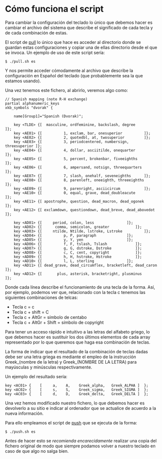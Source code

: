 # Cómo funciona el script

Para cambiar la configuración del teclado lo único que debemos hacer es cambiar el archivo del sistema que describe el significado de cada tecla y de cada combinación de estas.

El script de [pull](pull.sh) lo único que hace es acceder al directorio donde se guardan estas configuraciones y copiar una de ellas directorio desde el que se invoca. Un ejemplo de uso de este script sería:

    $ ./pull.sh es

Y nos permite acceder cómodamente al archivo que describe la configuración en Español del teclado (que probablemente sea la que estamos usando).

Una vez tenemos este fichero, al abrirlo, veremos algo como:

```
// Spanish mapping (note R-H exchange)
partial alphanumeric_keys
xkb_symbols "dvorak" {

    name[Group1]="Spanish (Dvorak)";

    key <TLDE> {[  masculine, ordfeminine, backslash, degree		]};
    key <AE01> {[          1, exclam, bar, onesuperior			]};
    key <AE02> {[          2, quotedbl, at, twosuperior			]};
    key <AE03> {[          3, periodcentered, numbersign, threesuperior	]};
    key <AE04> {[          4, dollar, asciitilde, onequarter		]};
    key <AE05> {[          5, percent, brokenbar, fiveeighths		]};
    key <AE06> {[          6, ampersand, notsign, threequarters		]};
    key <AE07> {[          7, slash, onehalf, seveneighths		]};
    key <AE08> {[          8, parenleft, oneeighth, threeeighths	]};
    key <AE09> {[          9, parenright, asciicircum			]};
    key <AE10> {[          0, equal, grave, dead_doubleacute		]};
    key <AE11> {[ apostrophe, question, dead_macron, dead_ogonek	]};
    key <AE12> {[ exclamdown, questiondown, dead_breve, dead_abovedot	]};

    key <AD01> {[     period, colon, less				]};
    key <AD02> {[      comma, semicolon, greater			]};
    key <AD03> {[     ntilde, Ntilde, lstroke, Lstroke			]};
    key <AD04> {[          p, P, paragraph				]};
    key <AD05> {[          y, Y, yen					]};
    key <AD06> {[          f, F, tslash, Tslash				]};
    key <AD07> {[          g, G, dstroke, Dstroke			]};
    key <AD08> {[          c, C, cent, copyright			]};
    key <AD09> {[          h, H, hstroke, Hstroke			]};
    key <AD10> {[          l, L, sterling				]};
    key <AD11> {[ dead_grave, dead_circumflex, bracketleft, dead_caron	]};
    key <AD12> {[       plus, asterisk, bracketright, plusminus		]};

```

Donde cada línea describe el funcionamiento de una tecla de la forma. Así, por ejemplo, podemos ver que, relacionado con la tecla c tenemos las siguientes combinaciones de telcas:

* Tecla c = c
* Tecla c + shift = C
* Tecla c + AltGr = símbolo de centabo
* Tecla c + AltGr + Shift = símbolo de copyright

Para tener un acceso rápido e intuitivo a las letras del alfabeto griego, lo que debemos hacer es sustituir los dos últimos elementos de cada array representado por lo que queremos que haga esa combinación de teclas.

La forma de indicar que el resultado de la combinación de teclas dadas debe ser una letra griega es mediante el empleo de la instrucción Greek_(nombre de la letra) y Greek_(NOMBRE DE LA LETRA) para mayúsculas y minúsculas respectivamente.

Un ejemplo del resultado sería:

```
key <AC01> {	[	  a,	A,    Greek_alpha,   Greek_ALPHA ]	};
key <AC02> {	[	  s,	S,    Greek_sigma,   Greek_SIGMA ]	};
key <AC03> {	[	  d,	D,    Greek_delta,   Greek_DELTA ]	};
```

Una vez hemos modificado nuestro fichero, lo que debemos hacer es devolverlo a su sitio e indicar al ordenador que se actualice de acuerdo a la nueva información.

Para ello empleamos el script de [push](push.sh) que se ejecuta de la forma:

    $ ./push.sh es

Antes de hacer esto se *recomienda encarecidamente* realizar una copia del fichero original de modo que siempre podamos volver a nuestro teclado en caso de que algo no salga bien.
